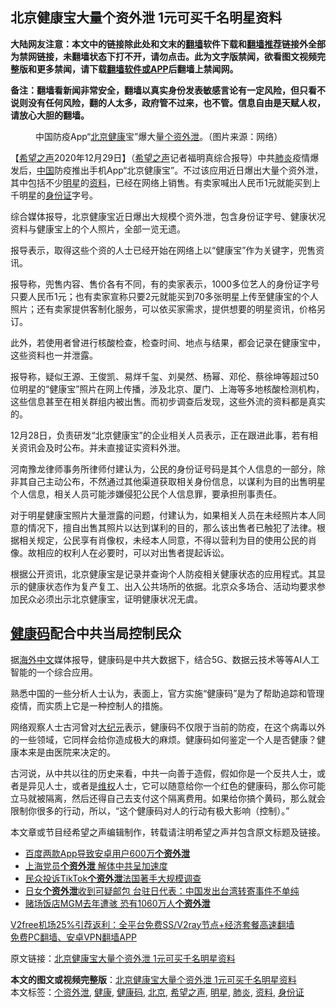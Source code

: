  <h2>北京健康宝大量个资外泄 1元可买千名明星资料</h2> <p class="notice"><b>大陆网友注意：本文中的链接除此处和文末的<a href="https://github.com/bannedbook/fanqiang" >翻墙</a>软件下载和<a href="https://github.com/killgcd/justmysocks/blob/master/README.md">翻墙推荐</a>链接外全部为禁网链接，未翻墙状态下打不开，请勿点击。此为文字版禁闻，欲看图文视频完整版和更多禁闻，请下载<a href="https://github.com/bannedbook/fanqiang">翻墙软件或APP</a>后翻墙上禁闻网。</p><p>备注：翻墙看新闻非常安全，翻墙以真实身份发表敏感言论有一定风险，但只看不说则没有任何风险，翻的人太多，政府管不过来，也不管。信息自由是天赋人权，请放心大胆的翻墙。</b></p>  <div class="entry"> <figure> <p><figcaption>中国防疫App“<a href="https://www.bannedbook.org/bnews/tag/%e5%8c%97%e4%ba%ac/" class="st_tag internal_tag" rel="tag" title="标签 北京 下的日志">北京</a><a href="https://www.bannedbook.org/bnews/tag/%e5%81%a5%e5%ba%b7/" class="st_tag internal_tag" rel="tag" title="标签 健康 下的日志">健康</a>宝”爆大量<a href="https://www.bannedbook.org/bnews/tag/%E4%B8%AA%E8%B5%84%E5%A4%96%E6%B3%84/" class="st_tag internal_tag" rel="tag" title="标签 个资外泄 下的日志">个资外泄</a>。（图片来源：网络）</figcaption></figure> <p>【<span class='wp_keywordlink_affiliate'><a href="https://www.soundofhope.org" title="希望之声" target="_blank">希望之声</a></span>2020年12月29日】（<a href="https://www.bannedbook.org/bnews/tag/%e5%b8%8c%e6%9c%9b%e4%b9%8b%e5%a3%b0/" class="st_tag internal_tag" rel="tag" title="标签 希望之声 下的日志">希望之声</a>记者福明真综合报导）中共<a href="https://www.bannedbook.org/bnews/tag/%e8%82%ba%e7%82%8e/" class="st_tag internal_tag" rel="tag" title="标签 肺炎 下的日志">肺炎</a>疫情爆发后，<span class='wp_keywordlink_affiliate'><a href="https://www.bannedbook.org/" title="中国" target="_blank">中国</a></span>防疫推出手机App“北京健康宝”。不过该应用近日爆出大量个资外泄，其中包括不少<a href="https://www.bannedbook.org/bnews/tag/%e6%98%8e%e6%98%9f/" class="st_tag internal_tag" rel="tag" title="标签 明星 下的日志">明星</a>的<a href="https://www.bannedbook.org/bnews/tag/%E8%B5%84%E6%96%99/" class="st_tag internal_tag" rel="tag" title="标签 资料 下的日志">资料</a>，已经在网络上销售。有卖家喊出人民币1元就能买到上千明星的<a href="https://www.bannedbook.org/bnews/tag/%e8%ba%ab%e4%bb%bd%e8%af%81/" class="st_tag internal_tag" rel="tag" title="标签 身份证 下的日志">身份证</a>字号。</p> <p>综合媒体报导，北京健康宝近日爆出大规模个资外泄，包含身份证字号、健康状况资料与健康宝上的个人照片，全部一览无遗。</p> <p>报导表示，取得这些个资的人士已经开始在网络上以“健康宝”作为关键字，兜售资讯。</p> <p>报导称，兜售内容、售价各有不同，有的卖家表示，1000多位艺人的身份证字号只要人民币1元；也有卖家宣称只要2元就能买到70多张明星上传至健康宝的个人照片；还有卖家提供客制化服务，可以依买家需求，提供想要的明星资讯，价格另订。</p>  <p>此外，若使用者曾进行核酸检查，检查时间、地点与结果，都会记录在健康宝中，这些资料也一并泄露。</p> <p>报导称，疑似王源、王俊凯、易烊千玺、刘昊然、杨幂、邓伦、蔡徐坤等超过50位明星的“健康宝”照片在网上传播，涉及北京、厦门、上海等多地核酸检测机构，这些信息甚至在相关群组内被出售。而初步调查后发现，这些外流的资料都是真实的。</p> <p>12月28日，负责研发“北京健康宝”的企业相关人员表示，正在跟进此事，若有相关资讯会及时公布。并未直接证实资料外泄。</p> <p>河南豫龙律师事务所律师付建认为，公民的身份证号码是其个人信息的一部分，除非其自己主动公布，不然通过其他渠道获取相关身份信息，以谋利为目的出售明星个人信息，相关人员可能涉嫌侵犯公民个人信息罪，要承担刑事责任。</p>  <p>对于明星健康宝照片大量泄露的问题，付建认为，如果相关人员在未经照片本人同意的情况下，擅自出售其照片以达到谋利的目的，那么该出售者已触犯了法律。根据相关规定，公民享有肖像权，未经本人同意，不得以营利为目的使用公民的肖像。故相应的权利人在必要时，可以对出售者提起诉讼。</p> <p>根据公开资讯，北京健康宝是记录并查询个人防疫相关健康状态的应用程式。其显示的健康状态作为复产复工、出入公共场所的依据。北京众多场合、活动均要求参加民众必须出示北京健康宝，证明健康状况无虞。</p> <h2><a href="https://www.bannedbook.org/bnews/tag/%e5%81%a5%e5%ba%b7%e7%a0%81/" class="st_tag internal_tag" rel="tag" title="标签 健康码 下的日志">健康码</a>配合中共当局控制民众</h2> <p>据<span class='wp_keywordlink_affiliate'><a href="https://99cn.info/" title="海外中文" target="_blank">海外中文</a></span>媒体报导，健康码是中共大数据下，结合5G、数据云技术等等AI人工智能的一个综合应用。</p> <p>熟悉中国的一些分析人士认为，表面上，官方实施“健康码”是为了帮助追踪和管理疫情，而实质上它是一种控制人的措施。</p>  <p>网络观察人士古河曾对<span class='wp_keywordlink_affiliate'><a href="http://www.epochtimes.com/" title="大纪元" target="_blank">大纪元</a></span>表示，健康码不仅限于当前的防疫，在这个病毒以外的一些领域，它同样会给你造成极大的麻烦。健康码如何鉴定一个人是否健康？健康本来是由医院来决定的。</p> <p>古河说，从中共以往的历史来看，中共一向善于造假，假如你是一个反共人士，或者是异见人士，或者是<span class='wp_keywordlink_affiliate'><a href="https://www.bannedbook.org/bnews/weiquan/" title="维权" target="_blank">维权</a></span>人士，它可以随意给你一个红色的健康码，那么你可能立马就被隔离，然后还得自己去支付这个隔离费用。如果给你搞个黄码，那么就会限制你很多的行动，所以，“这个健康码对人的行动有极大影响（控制）。”</p> <p>本文章或节目经希望之声编辑制作，转载请注明希望之声并包含原文标题及链接。</p> <ul class='op-related-articles' title='相关阅读'> <li><a href='https://www.bannedbook.org/bnews/comments/20201126/1437155.html' target='_blank'>百度两款App导致安卓用户600万<b>个资外泄</b></a></li> <li><a href='https://www.bannedbook.org/bnews/ssgc/20200820/1382967.html' target='_blank'>上海党员<b>个资外泄</b> 解体中共呈加速度</a></li> <li><a href='https://www.bannedbook.org/bnews/baitai/20200812/1379163.html' target='_blank'>民众投诉TikTok<b>个资外泄</b>法国著手大规模调查</a></li> <li><a href='https://www.bannedbook.org/bnews/comments/20200508/1324601.html' target='_blank'>日女<b>个资外泄</b>收到可疑邮包 台驻日代表：中国发出台湾转寄事件不单纯</a></li> <li><a href='https://www.bannedbook.org/bnews/cnnews/20200221/1280652.html' target='_blank'>赌场饭店MGM去年遭骇 恐有1060万人<b>个资外泄</b></a></li> </ul> <p class="texttj"> <a href="https://github.com/bannedbook/fanqiang/wiki/V2ray%E6%9C%BA%E5%9C%BA" target="_blank">V2free机场25%引荐返利：全平台免费SS/V2ray节点+经济套餐高速翻墙</a><br/> <a href="https://github.com/bannedbook/fanqiang/wiki/%E7%A6%81%E9%97%BB%E7%BD%91%E5%AE%89%E5%8D%93%E7%BF%BB%E5%A2%99%E6%96%B0%E9%97%BBAPP" target="_blank">免费PC翻墙、安卓VPN翻墙APP</a></p><p>原文链接：<a class="src_link"  href="https://www.soundofhope.org/post/458338" target="_blank">北京健康宝大量个资外泄 1元可买千名明星资料</a></p> <a name='sharetosocial'></a>       <div><b>本文的图文或视频完整版</b>：<a href='https://www.bannedbook.org/bnews/comments/20201229/1457234.html'>北京健康宝大量个资外泄 1元可买千名明星资料</a></div>  </div><!--END ENTRY--> <div class="postfooter"> <div>本文标签：<a href="https://www.bannedbook.org/bnews/tag/%E4%B8%AA%E8%B5%84%E5%A4%96%E6%B3%84/" rel="tag">个资外泄</a>, <a href="https://www.bannedbook.org/bnews/tag/%e5%81%a5%e5%ba%b7/" rel="tag">健康</a>, <a href="https://www.bannedbook.org/bnews/tag/%e5%81%a5%e5%ba%b7%e7%a0%81/" rel="tag">健康码</a>, <a href="https://www.bannedbook.org/bnews/tag/%e5%8c%97%e4%ba%ac/" rel="tag">北京</a>, <a href="https://www.bannedbook.org/bnews/tag/%e5%b8%8c%e6%9c%9b%e4%b9%8b%e5%a3%b0/" rel="tag">希望之声</a>, <a href="https://www.bannedbook.org/bnews/tag/%e6%98%8e%e6%98%9f/" rel="tag">明星</a>, <a href="https://www.bannedbook.org/bnews/tag/%e8%82%ba%e7%82%8e/" rel="tag">肺炎</a>, <a href="https://www.bannedbook.org/bnews/tag/%E8%B5%84%E6%96%99/" rel="tag">资料</a>, <a href="https://www.bannedbook.org/bnews/tag/%e8%ba%ab%e4%bb%bd%e8%af%81/" rel="tag">身份证</a></div>  </div><!--END POSTFOOTER--> 